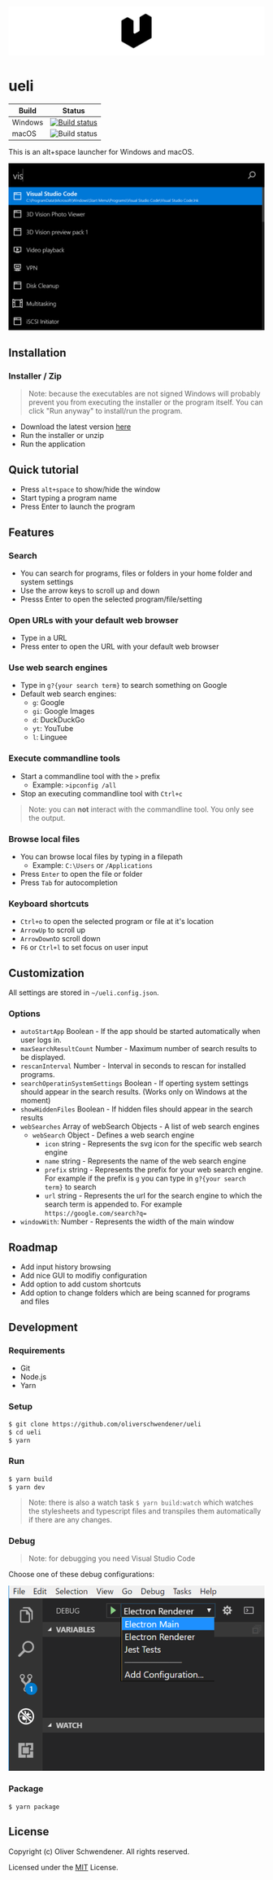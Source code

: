 ![ueli logo](img/doc/readme-header.png)

# ueli

|Build|Status|
|---|---|
|Windows|[![Build status](https://ci.appveyor.com/api/projects/status/c208tgdb97rrx9i3?svg=true)](https://ci.appveyor.com/project/oliverschwendener/ueli)|
|macOS|![Build status](https://travis-ci.org/oliverschwendener/ueli.svg?branch=migration-to-typescript)|

This is an alt+space launcher for Windows and macOS.

![ueli screenshot](img/ueli-example.png)

## Installation

### Installer / Zip

> Note: because the executables are not signed Windows will probably prevent you from executing the installer or the program itself. You can click "Run anyway" to install/run the program.

* Download the latest version [here](https://github.com/oliverschwendener/ueli/releases)
* Run the installer or unzip
* Run the application

## Quick tutorial

* Press `alt+space` to show/hide the window
* Start typing a program name
* Press Enter to launch the program

## Features

### Search

* You can search for programs, files or folders in your home folder and system settings
* Use the arrow keys to scroll up and down
* Presss Enter to open the selected program/file/setting

### Open URLs with your default web browser

* Type in a URL
* Press enter to open the URL with your default web browser

### Use web search engines

* Type in `g?{your search term}` to search something on Google
* Default web search engines:
    * `g`: Google
    * `gi`: Google Images
    * `d`: DuckDuckGo
    * `yt`: YouTube
    * `l`: Linguee

### Execute commandline tools

* Start a commandline tool with the `>` prefix
    * Example: `>ipconfig /all`
* Stop an executing commandline tool with `Ctrl+c`

> Note: you can **not** interact with the commandline tool. You only see the output.

### Browse local files

* You can browse local files by typing in a filepath
    * Example: `C:\Users` or `/Applications`
* Press `Enter` to open the file or folder
* Press `Tab` for autocompletion

### Keyboard shortcuts

* `Ctrl+o` to open the selected program or file at it's location
* `ArrowUp` to scroll up
* `ArrowDown`to scroll down
* `F6` or `Ctrl+l` to set focus on user input

## Customization

All settings are stored in `~/ueli.config.json`.

### Options

* `autoStartApp` Boolean - If the app should be started automatically when user logs in.
* `maxSearchResultCount` Number - Maximum number of search results to be displayed.
* `rescanInterval` Number - Interval in seconds to rescan for installed programs.
* `searchOperatinSystemSettings` Boolean - If operting system settings should appear in the search results. (Works only on Windows at the moment)
* `showHiddenFiles` Boolean - If hidden files should appear in the search results
* `webSearches` Array of webSearch Objects - A list of web search engines
    * `webSearch` Object - Defines a web search engine
        * `icon` string - Represents the svg icon for the specific web search engine
        * `name` string - Represents the name of the web search engine
        * `prefix` string - Represents the prefix for your web search engine. For example if the prefix is `g` you can type in `g?{your search term}` to search
        * `url` string - Represents the url for the search engine to which the search term is appended to. For example `https://google.com/search?q=`
* `windowWith`: Number - Represents the width of the main window

## Roadmap

* Add input history browsing
* Add nice GUI to modifiy configuration
* Add option to add custom shortcuts
* Add option to change folders which are being scanned for programs and files

## Development

### Requirements

* Git
* Node.js
* Yarn

### Setup

```
$ git clone https://github.com/oliverschwendener/ueli
$ cd ueli
$ yarn
```

### Run

```
$ yarn build
$ yarn dev
```

> Note: there is also a watch task `$ yarn build:watch` which watches the stylesheets and typescript files and transpiles them automatically if there are any changes.

### Debug

> Note: for debugging you need Visual Studio Code

Choose one of these debug configurations:

![Debug configurations](img/doc/debug-configurations.png)

### Package

```
$ yarn package
```

## License

Copyright (c) Oliver Schwendener. All rights reserved.

Licensed under the [MIT](LICENSE) License.
